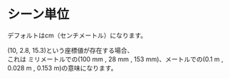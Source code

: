 # シーン単位

デフォルトはcm（センチメートル）になります。    

(10, 2.8, 15.3)という座標値が存在する場合、    
これは ミリメートルでの(100 mm , 28 mm , 153 mm)、メートルでの(0.1 m , 0.028 m , 0.153 m)の意味になります。     
